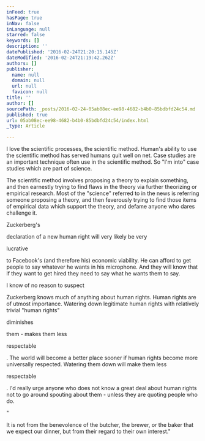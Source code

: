 ```yaml
---
inFeed: true
hasPage: true
inNav: false
inLanguage: null
starred: false
keywords: []
description: ''
datePublished: '2016-02-24T21:20:15.145Z'
dateModified: '2016-02-24T21:19:42.262Z'
authors: []
publisher:
  name: null
  domain: null
  url: null
  favicon: null
title: ''
author: []
sourcePath: _posts/2016-02-24-05ab08ec-ee98-4682-b4b0-85bdbfd24c54.md
published: true
url: 05ab08ec-ee98-4682-b4b0-85bdbfd24c54/index.html
_type: Article

---
```

I love the scientific processes, the scientific method.  Human's ability to use the scientific method has served humans quit well on net. Case studies are an important technique often use in the scientific method.  So "I'm into" case studies which are part of science.  

The scientific method involves proposing a theory to explain something, and then earnestly trying to find flaws in the theory via further theorizing or empirical research. Most of the "science" referred to in the news is referring someone proposing a theory, and then feverously trying to find those items of empirical data which support the theory, and defame anyone who dares challenge it.

Zuckerberg's

declaration of a new human right will very likely be very 

lucrative

to Facebook's (and therefore his) economic viability.  He can afford to get people to say whatever he wants in his microphone.  And they will know that if they want to get hired they need to say what he wants them to say.  

I know of no reason to suspect 

Zuckerberg knows much of anything about human rights.  Human rights are of utmost importance.  Watering down legitimate human rights with relatively trivial "human rights"

diminishes

them - makes them less 

respectable

.  The world will become a better place sooner if human rights become more universally respected.  Watering them down will make them less 

respectable

. I'd really urge anyone who does not know a great deal about human rights not to go around spouting about them - unless they are quoting people who do.

"

It is not from the benevolence of the butcher, the brewer, or the baker that we expect our dinner, but from their regard to their own interest."